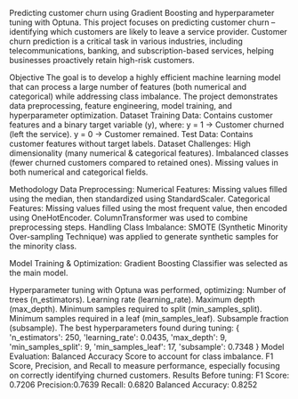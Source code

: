 Predicting customer churn using Gradient Boosting and hyperparameter tuning with Optuna.
This project focuses on predicting customer churn – identifying which customers are likely to leave a service provider. Customer churn prediction is a critical task in various industries, including telecommunications, banking, and subscription-based services, helping businesses proactively retain high-risk customers.

Objective
The goal is to develop a highly efficient machine learning model that can process a large number of features (both numerical and categorical) while addressing class imbalance. The project demonstrates data preprocessing, feature engineering, model training, and hyperparameter optimization.
Dataset
Training Data: Contains customer features and a binary target variable (y), where:
y = 1 → Customer churned (left the service).
y = 0 → Customer remained.
Test Data: Contains customer features without target labels.
Dataset Challenges:
High dimensionality (many numerical & categorical features).
Imbalanced classes (fewer churned customers compared to retained ones).
Missing values in both numerical and categorical fields.

Methodology
Data Preprocessing:
Numerical Features: Missing values filled using the median, then standardized using StandardScaler.
Categorical Features: Missing values filled using the most frequent value, then encoded using OneHotEncoder.
ColumnTransformer was used to combine preprocessing steps.
Handling Class Imbalance:
SMOTE (Synthetic Minority Over-sampling Technique) was applied to generate synthetic samples for the minority class.

Model Training & Optimization:
Gradient Boosting Classifier was selected as the main model.

Hyperparameter tuning with Optuna was performed, optimizing:
Number of trees (n_estimators).
Learning rate (learning_rate).
Maximum depth (max_depth).
Minimum samples required to split (min_samples_split).
Minimum samples required in a leaf (min_samples_leaf).
Subsample fraction (subsample).
The best hyperparameters found during tuning:
{
    'n_estimators': 250,
    'learning_rate': 0.0435,
    'max_depth': 9,
    'min_samples_split': 9,
    'min_samples_leaf': 17,
    'subsample': 0.7348
}
Model Evaluation:
Balanced Accuracy Score to account for class imbalance.
F1 Score, Precision, and Recall to measure performance, especially focusing on correctly identifying churned customers.
Results
Before tuning:
F1 Score: 0.7206
Precision:0.7639
Recall: 0.6820
Balanced Accuracy: 0.8252
